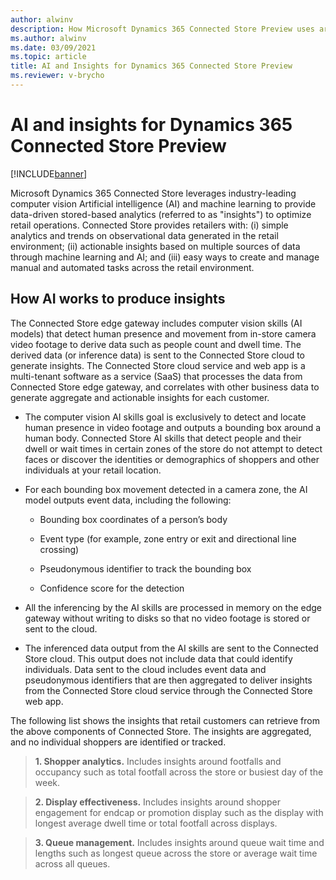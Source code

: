 ```yaml
---
author: alwinv
description: How Microsoft Dynamics 365 Connected Store Preview uses artificial intelligence technology to provide insights.
ms.author: alwinv
ms.date: 03/09/2021
ms.topic: article
title: AI and Insights for Dynamics 365 Connected Store Preview
ms.reviewer: v-brycho
---
```


# AI and insights for Dynamics 365 Connected Store Preview

[!INCLUDE[banner](includes/banner.md)]

Microsoft Dynamics 365 Connected Store leverages industry-leading computer vision Artificial intelligence (AI) and machine learning to provide data-driven stored-based analytics (referred to as "insights") to optimize retail operations. Connected Store provides retailers with: (i) simple analytics and trends on observational data generated in the retail environment; (ii) actionable insights based on multiple sources of data through machine learning and AI; and (iii) easy ways to create and manage manual and automated tasks across the retail environment.  

## How AI works to produce insights

The Connected Store edge gateway includes computer vision skills (AI models) that detect human presence and movement from in-store camera video footage to derive data such as people count and dwell time. The derived data (or inference data) is sent to the Connected Store cloud to generate insights. The Connected Store cloud service and web app is a multi-tenant software as a service (SaaS) that processes the data from Connected Store edge gateway, and correlates with other business data to generate aggregate and actionable insights for each customer.

- The computer vision AI skills goal is exclusively to detect and locate human presence in video footage and outputs a bounding box around a human body. Connected Store AI skills that detect people and their dwell or wait times in certain zones of the store do not attempt to detect faces or discover the identities or demographics of shoppers and other individuals at your retail location. 

- For each bounding box movement detected in a camera zone, the AI model outputs event data, including the following:

   - Bounding box coordinates of a person’s body

   - Event type (for example, zone entry or exit and directional line crossing) 

   - Pseudonymous identifier to track the bounding box 

   - Confidence score for the detection

- All the inferencing by the AI skills are processed in memory on the edge gateway without writing to disks so that no video footage is stored or sent to the cloud.

- The inferenced data output from the AI skills are sent to the Connected Store cloud. This output does not include data that could identify individuals. Data sent to the cloud includes event data and pseudonymous identifiers that are then aggregated to deliver insights from the Connected Store cloud service through the Connected Store web app.

The following list shows the insights that retail customers can retrieve from the above components of Connected Store. The insights are aggregated, and no individual shoppers are identified or tracked.

> **1. Shopper analytics.** Includes insights around footfalls and occupancy such as total footfall across the store or busiest day of the week. 

> **2. Display effectiveness.** Includes insights around shopper engagement for endcap or promotion display such as the display with longest average dwell time or total footfall across displays. 

> **3. Queue management.**  Includes insights around queue wait time and lengths such as longest queue across the store or average wait time across all queues. 


